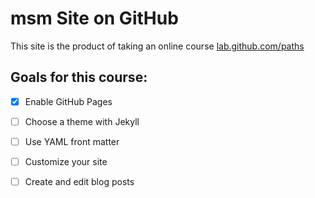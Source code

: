 # msm Site on GitHub

This site is the product of taking an online course [lab.github.com/paths](https://lab.github.com/paths)

## Goals for this course:
- [x] Enable GitHub Pages
- [ ] Choose a theme with Jekyll
- [ ] Use YAML front matter
- [ ] Customize your site
- [ ] Create and edit blog posts

